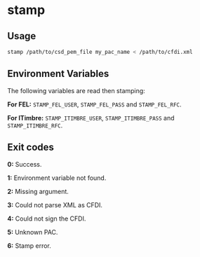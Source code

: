 # stamp

## Usage
```bash
stamp /path/to/csd_pem_file my_pac_name < /path/to/cfdi.xml
```

## Environment Variables
The following variables are read then stamping:

**For FEL:** `STAMP_FEL_USER`, `STAMP_FEL_PASS` and `STAMP_FEL_RFC`.

**For ITimbre:** `STAMP_ITIMBRE_USER`, `STAMP_ITIMBRE_PASS` and `STAMP_ITIMBRE_RFC`.

## Exit codes
**0:** Success.

**1:** Environment variable not found.

**2:** Missing argument.

**3:** Could not parse XML as CFDI.

**4:** Could not sign the CFDI.

**5:** Unknown PAC.

**6:** Stamp error.
